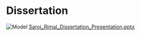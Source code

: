 # Dissertation
![Model](https://github.com/sarojrimal/Dissertation/assets/48502669/6c1d60b2-5a2b-4fcd-99b0-69bb61d676a4)
[Saroj_Rimal_Dissertation_Presentation.pptx](https://github.com/sarojrimal/Dissertation/files/13184198/Saroj_Rimal_Dissertation_Presentation.pptx)
